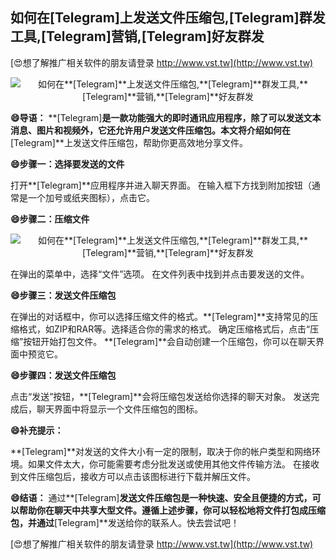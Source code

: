 ## **如何在**[Telegram]**上发送文件压缩包,**[Telegram]**群发工具,**[Telegram]**营销,**[Telegram]**好友群发**

[😍想了解推广相关软件的朋友请登录 http://www.vst.tw](http://www.vst.tw)

 <center><img src="https://vst.tw/MP4/tuiguang/png/1.png" alt="如何在**[Telegram]**上发送文件压缩包,**[Telegram]**群发工具,**[Telegram]**营销,**[Telegram]**好友群发"></center>

**😄导语：**
**[Telegram]**是一款功能强大的即时通讯应用程序，除了可以发送文本消息、图片和视频外，它还允许用户发送文件压缩包。本文将介绍如何在**[Telegram]**上发送文件压缩包，帮助你更高效地分享文件。

**😄步骤一：选择要发送的文件**

打开**[Telegram]**应用程序并进入聊天界面。
在输入框下方找到附加按钮（通常是一个加号或纸夹图标），点击它。

**😄步骤二：压缩文件**

 <center><img src="https://vst.tw/MP4/tuiguang/png/6.png" alt="如何在**[Telegram]**上发送文件压缩包,**[Telegram]**群发工具,**[Telegram]**营销,**[Telegram]**好友群发"></center>

在弹出的菜单中，选择“文件”选项。
在文件列表中找到并点击要发送的文件。

**😄步骤三：发送文件压缩包**

在弹出的对话框中，你可以选择压缩文件的格式。**[Telegram]**支持常见的压缩格式，如ZIP和RAR等。选择适合你的需求的格式。
确定压缩格式后，点击“压缩”按钮开始打包文件。
**[Telegram]**会自动创建一个压缩包，你可以在聊天界面中预览它。

**😄步骤四：发送文件压缩包**

点击“发送”按钮，**[Telegram]**会将压缩包发送给你选择的聊天对象。
发送完成后，聊天界面中将显示一个文件压缩包的图标。

**😄补充提示：**

**[Telegram]**对发送的文件大小有一定的限制，取决于你的帐户类型和网络环境。如果文件太大，你可能需要考虑分批发送或使用其他文件传输方法。
在接收到文件压缩包后，接收方可以点击该图标进行下载并解压文件。

**😄结语：**
通过**[Telegram]**发送文件压缩包是一种快速、安全且便捷的方式，可以帮助你在聊天中共享大型文件。遵循上述步骤，你可以轻松地将文件打包成压缩包，并通过**[Telegram]**发送给你的联系人。快去尝试吧！

[😍想了解推广相关软件的朋友请登录 http://www.vst.tw](http://www.vst.tw)



